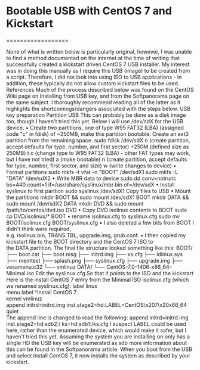 # Bootable USB with CentOS 7 and Kickstart
==================

None of what is written below is particularly original, however, I was unable to find a method documented on the internet at the time of writing that successfully created a kickstart driven CentOS 7 USB installer.
My interest was in doing this manually as I require this USB (image) to be created from a script. Therefore, I did not look into using ISO to USB applications - in addition, these typically do not allow custom kickstart files to be used.
References
Much of the process described below was found on the CentOS Wiki page on Installing from USB key, and from the Softpanorama page on the same subject. I thoroughly recommend reading all of the latter as it highlights the shortcomings/dangers associated with the steps below.
USB key preparation
Partition USB
This can probably be done as a disk image too, though I haven't tried this yet. Below I will use /dev/sdX for the USB device.
	• Create two partitions, one of type W95 FAT32 (LBA) (assigned code "c" in fdisk) of ~250MB, make this partition bootable. Create an ext3 partition from the remaining space.
sudo fdisk /dev/sdX
n (create partition, accept defaults for type, number, and first sector)
+250M (defined size as 250MB)
t
c (change type to W95 FAT32 (LBA) - other FAT types may work, but I have not tried)
a (make bootable)
n (create partition, accept defaults for type, number, first sector, and size)
w (write changes to device)
	• Format partitons
sudo mkfs -t vfat -n "BOOT" /dev/sdX1
sudo mkfs -L "DATA" /dev/sdX2
	• Write MBR data to device
sudo dd conv=notrunc bs=440 count=1 if=/usr/share/syslinux/mbr.bin of=/dev/sdX
	• Install syslinux to first parition
sudo syslinux /dev/sdX1
Copy files to USB
	• Mount the partitions
mkdir BOOT && sudo mount /dev/sdX1 BOOT
mkdir DATA && sudo mount /dev/sdX2 DATA
mkdir DVD && sudo mount /path/to/centos/dvd.iso DVD
	• Copy DVD isolinux contents to BOOT
sudo cp DVD/isolinux/* BOOT
	• rename isolinux.cfg to syslinux.cfg
sudo mv BOOT/isolinux.cfg BOOT/syslinux.cfg
	• I also deleted a few bits from BOOT I didn't think were required, e.g. isolinux.bin, TRANS.TBL, upgrade.img, grub.conf.
	• I then copied my kickstart file to the BOOT directory and the CentOS 7 ISO to the DATA partition.
The final file structure looked something like this:
BOOT/
├── boot.cat
├── boot.msg
├── initrd.img
├── ks.cfg
├── ldlinux.sys
├── memtest
├── splash.png
├── syslinux.cfg
├── upgrade.img
├── vesamenu.c32
└── vmlinuz
DATA/
└── CentOS-7.0-1406-x86_64-Minimal.iso
Edit the syslinux.cfg
So that it points to the ISO and the kickstart
Here is the install CentOS 7 entry from the Minimal ISO isolinux.cfg (which we renamed syslinux.cfg):
label linux                                                                     
  menu label ^Install CentOS 7                                                  
  kernel vmlinuz                                                                
  append initrd=initrd.img inst.stage2=hd:LABEL=CentOS\x207\x20x86_64 quiet  
The append line is changed to read the following:
append initrd=initrd.img inst.stage2=hd:sdb2:/ ks=hd:sdb1:/ks.cfg
I suspect LABEL could be used here, rather than the enumerated device, which would make it safer, but I haven't tried this yet. Assuming the system you are installing on only has a single HD the USB key will be enumerated as sdb more information about this can be found in the Softpanorama article.
When you boot from the USB and select Install CentOS 7, it now installs the system as described by your kickstart.
